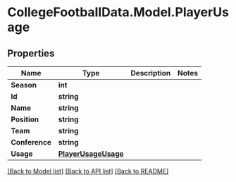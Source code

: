 # CollegeFootballData.Model.PlayerUsage

## Properties

Name | Type | Description | Notes
------------ | ------------- | ------------- | -------------
**Season** | **int** |  | 
**Id** | **string** |  | 
**Name** | **string** |  | 
**Position** | **string** |  | 
**Team** | **string** |  | 
**Conference** | **string** |  | 
**Usage** | [**PlayerUsageUsage**](PlayerUsageUsage.md) |  | 

[[Back to Model list]](../../README.md#documentation-for-models) [[Back to API list]](../../README.md#documentation-for-api-endpoints) [[Back to README]](../../README.md)

